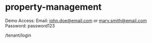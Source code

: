 # property-management
Demo Access:
Email: john.doe@email.com or mary.smith@email.com
Password: password123

/tenant/login